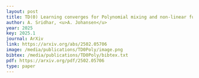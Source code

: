 ```yaml
--- 
layout: post
title: TD(0) Learning converges for Polynomial mixing and non-linear functions 
author: A. Sridhar, <u>A. Johansen</u>
year: 2025
key: 2025.1
journal: ArXiv
link: https://arxiv.org/abs/2502.05706
image: /media/publications/TD0Poly/image.png
bibtex: /media/publications/TD0Poly/bibtex.txt
pdf: https://arxiv.org/pdf/2502.05706
type: paper
---
```


